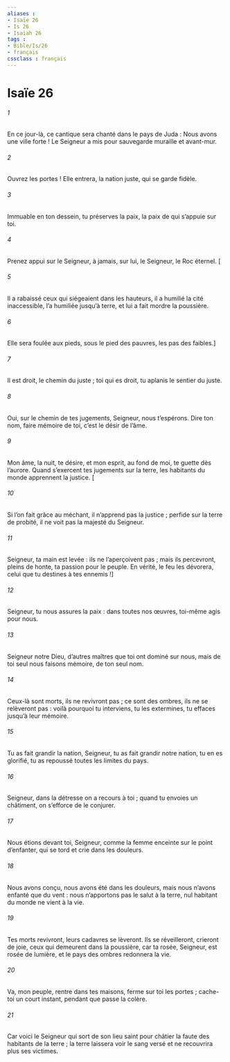 ```yaml
---
aliases : 
- Isaïe 26
- Is 26
- Isaiah 26
tags : 
- Bible/Is/26
- français
cssclass : français
---
```


# Isaïe 26

###### 1
En ce jour-là, ce cantique sera chanté
dans le pays de Juda :
Nous avons une ville forte !
Le Seigneur a mis pour sauvegarde
muraille et avant-mur.
###### 2
Ouvrez les portes !
Elle entrera, la nation juste,
qui se garde fidèle.
###### 3
Immuable en ton dessein, tu préserves la paix,
la paix de qui s’appuie sur toi.
###### 4
Prenez appui sur le Seigneur, à jamais,
sur lui, le Seigneur, le Roc éternel.
[
###### 5
Il a rabaissé ceux qui siégeaient dans les hauteurs,
il a humilié la cité inaccessible,
l’a humiliée jusqu’à terre,
et lui a fait mordre la poussière.
###### 6
Elle sera foulée aux pieds,
sous le pied des pauvres,
les pas des faibles.]
###### 7
Il est droit, le chemin du juste ;
toi qui es droit, tu aplanis le sentier du juste.
###### 8
Oui, sur le chemin de tes jugements,
Seigneur, nous t’espérons.
Dire ton nom, faire mémoire de toi,
c’est le désir de l’âme.
###### 9
Mon âme, la nuit, te désire,
et mon esprit, au fond de moi, te guette dès l’aurore.
Quand s’exercent tes jugements sur la terre,
les habitants du monde apprennent la justice.
[
###### 10
Si l’on fait grâce au méchant,
il n’apprend pas la justice ;
perfide sur la terre de probité,
il ne voit pas la majesté du Seigneur.
###### 11
Seigneur, ta main est levée :
ils ne l’aperçoivent pas ;
mais ils percevront, pleins de honte,
ta passion pour le peuple.
En vérité, le feu les dévorera,
celui que tu destines à tes ennemis !]
###### 12
Seigneur, tu nous assures la paix :
dans toutes nos œuvres, toi-même agis pour nous.
###### 13
Seigneur notre Dieu,
d’autres maîtres que toi ont dominé sur nous,
mais de toi seul nous faisons mémoire,
de ton seul nom.
###### 14
Ceux-là sont morts, ils ne revivront pas ;
ce sont des ombres, ils ne se relèveront pas :
voilà pourquoi tu interviens, tu les extermines,
tu effaces jusqu’à leur mémoire.
###### 15
Tu as fait grandir la nation, Seigneur,
tu as fait grandir notre nation, tu en es glorifié,
tu as repoussé toutes les limites du pays.
###### 16
Seigneur, dans la détresse on a recours à toi ;
quand tu envoies un châtiment,
on s’efforce de le conjurer.
###### 17
Nous étions devant toi, Seigneur,
comme la femme enceinte sur le point d’enfanter,
qui se tord et crie dans les douleurs.
###### 18
Nous avons conçu, nous avons été dans les douleurs,
mais nous n’avons enfanté que du vent :
nous n’apportons pas le salut à la terre,
nul habitant du monde ne vient à la vie.
###### 19
Tes morts revivront,
leurs cadavres se lèveront.
Ils se réveilleront, crieront de joie,
ceux qui demeurent dans la poussière,
car ta rosée, Seigneur, est rosée de lumière,
et le pays des ombres redonnera la vie.
###### 20
Va, mon peuple, rentre dans tes maisons,
ferme sur toi les portes ;
cache-toi un court instant,
pendant que passe la colère.
###### 21
Car voici le Seigneur qui sort de son lieu saint
pour châtier la faute des habitants de la terre ;
la terre laissera voir le sang versé
et ne recouvrira plus ses victimes.
